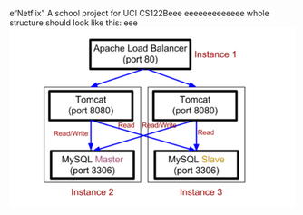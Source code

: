 e“Netflix"
A school project for UCI CS122Beee
eeeeeeeeeeeee
whole structure should look like this:
eee
![image](https://github.com/cxk123/-Netflix-CS122B/blob/master/images/struture.PNG)
